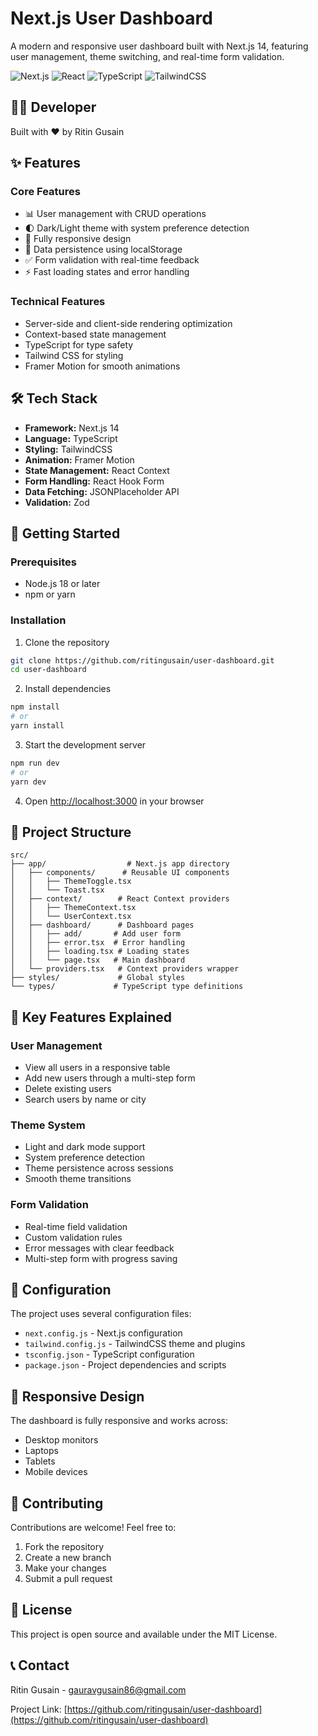 # Next.js User Dashboard

A modern and responsive user dashboard built with Next.js 14, featuring user management, theme switching, and real-time form validation.

![Next.js](https://img.shields.io/badge/Next.js-14-black)
![React](https://img.shields.io/badge/React-18-blue)
![TypeScript](https://img.shields.io/badge/TypeScript-5-blue)
![TailwindCSS](https://img.shields.io/badge/TailwindCSS-3-06B6D4)

## 👨‍💻 Developer
Built with ❤️ by Ritin Gusain

## ✨ Features

### Core Features
- 📊 User management with CRUD operations
- 🌓 Dark/Light theme with system preference detection
- 📱 Fully responsive design
- 💾 Data persistence using localStorage
- ✅ Form validation with real-time feedback
- ⚡ Fast loading states and error handling

### Technical Features
- Server-side and client-side rendering optimization
- Context-based state management
- TypeScript for type safety
- Tailwind CSS for styling
- Framer Motion for smooth animations

## 🛠️ Tech Stack

- **Framework:** Next.js 14
- **Language:** TypeScript
- **Styling:** TailwindCSS
- **Animation:** Framer Motion
- **State Management:** React Context
- **Form Handling:** React Hook Form
- **Data Fetching:** JSONPlaceholder API
- **Validation:** Zod

## 🚀 Getting Started

### Prerequisites
- Node.js 18 or later
- npm or yarn

### Installation

1. Clone the repository
```bash
git clone https://github.com/ritingusain/user-dashboard.git
cd user-dashboard
```

2. Install dependencies
```bash
npm install
# or
yarn install
```

3. Start the development server
```bash
npm run dev
# or
yarn dev
```

4. Open [http://localhost:3000](http://localhost:3000) in your browser

## 📁 Project Structure

```
src/
├── app/                  # Next.js app directory
│   ├── components/      # Reusable UI components
│   │   ├── ThemeToggle.tsx
│   │   └── Toast.tsx
│   ├── context/        # React Context providers
│   │   ├── ThemeContext.tsx
│   │   └── UserContext.tsx
│   ├── dashboard/      # Dashboard pages
│   │   ├── add/       # Add user form
│   │   ├── error.tsx  # Error handling
│   │   ├── loading.tsx # Loading states
│   │   └── page.tsx   # Main dashboard
│   └── providers.tsx   # Context providers wrapper
├── styles/             # Global styles
└── types/             # TypeScript type definitions
```

## 🎯 Key Features Explained

### User Management
- View all users in a responsive table
- Add new users through a multi-step form
- Delete existing users
- Search users by name or city

### Theme System
- Light and dark mode support
- System preference detection
- Theme persistence across sessions
- Smooth theme transitions

### Form Validation
- Real-time field validation
- Custom validation rules
- Error messages with clear feedback
- Multi-step form with progress saving

## 🔧 Configuration

The project uses several configuration files:
- `next.config.js` - Next.js configuration
- `tailwind.config.js` - TailwindCSS theme and plugins
- `tsconfig.json` - TypeScript configuration
- `package.json` - Project dependencies and scripts

## 📱 Responsive Design

The dashboard is fully responsive and works across:
- Desktop monitors
- Laptops
- Tablets
- Mobile devices

## 🤝 Contributing

Contributions are welcome! Feel free to:
1. Fork the repository
2. Create a new branch
3. Make your changes
4. Submit a pull request

## 📝 License

This project is open source and available under the MIT License.

## 📞 Contact

Ritin Gusain - [gauravgusain86@gmail.com](mailto:gauravgusain86@gmail.com)

Project Link: [https://github.com/ritingusain/user-dashboard](https://github.com/ritingusain/user-dashboard)

